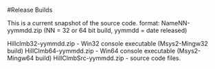 #Release Builds

This is a current snapshot of the source code.
format: NameNN-yymmdd.zip (NN = 32 or 64 bit build, yymmdd = date released)

Hillclmb32-yymmdd.zip - Win32 console executable (Msys2-Mingw32 build)
HillClmb64-yymmdd.zip - Win64 console executable (Msys2-Mingw64 build)
HillClmbSrc-yymmdd.zip - source code files.